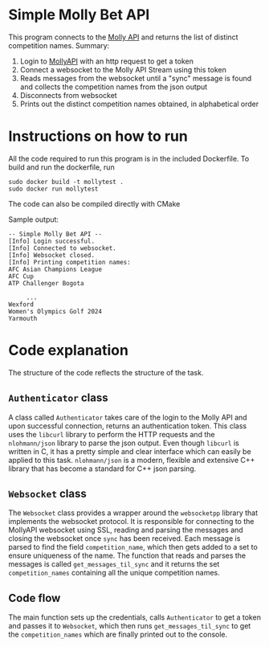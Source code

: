 # Simple Molly Bet API

This program connects to the [Molly API](https://api.mollybet.com/) and returns the list of distinct competition names. Summary:
1. Login to [MollyAPI](https://api.mollybet.com/) with an http request to get a token
2. Connect a websocket to the Molly API Stream using this token
3. Reads messages from the websocket until a "sync" message is found and collects the competition names from the json output
4. Disconnects from websocket
5. Prints out the distinct competition names obtained, in alphabetical order

# Instructions on how to run
All the code required to run this program is in the included Dockerfile. To build and run the dockerfile, run
```
sudo docker build -t mollytest .
sudo docker run mollytest
```
The code can also be compiled directly with CMake

Sample output:

``` 
-- Simple Molly Bet API --
[Info] Login successful.
[Info] Connected to websocket.
[Info] Websocket closed.
[Info] Printing competition names:
AFC Asian Champions League
AFC Cup
ATP Challenger Bogota

     ...
Wexford
Women's Olympics Golf 2024
Yarmouth
``` 

# Code explanation
The structure of the code reflects the structure of the task. 
## `Authenticator` class
A class called `Authenticator` takes care of the login to the Molly API and upon successful connection, returns an authentication token. This class uses the `libcurl` library to perform the HTTP requests and the `nlohmann/json` library to parse the json output. Even though `libcurl` is written in C, it has a pretty simple and clear interface which can easily be applied to this task. `nlohmann/json` is a modern, flexible and extensive C++ library that has become a standard for C++ json parsing.

## `Websocket` class
The `Websocket` class provides a wrapper around the `websocketpp` library that implements the websocket protocol. It is responsible for connecting to the MollyAPI websocket using SSL, reading and parsing the messages and closing the websocket once `sync` has been received. Each message is parsed to find the field `competition_name`, which then gets added to a set to ensure uniqueness of the name. The function that reads and parses the messages is called `get_messages_til_sync` and it returns the set `competition_names` containing all the unique competition names.

## Code flow
The main function sets up the credentials, calls `Authenticator` to get a token and passes it to `Websocket`, which then runs `get_messages_til_sync` to get the `competition_names` which are finally printed out to the console.